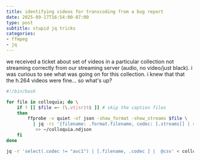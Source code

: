 ```yaml
---
title: identifying videos for transcoding from a bug report
date: 2025-09-17T16:54:00-07:00
type: post
subtitle: stupid jq tricks
categories:
- ffmpeg
- jq
---
```


we received a ticket about set of videos in a particular collection not streaming correctly from our streaming server (audio, no video/just black). i was curious to see what was going on for this collection. i knew that that the h.264 videos were fine... so what's up?
 
```bash
#!/bin/bash

for file in colloquia; do \
    if ! [[ $file =~ (\.vt|sr)t$ ]] # skip the caption files
    then 
        ffprobe -v quiet -of json -show_format -show_streams $file \
          | jq -rc '{filename: .format.filename, codec: [.streams[] | select(.codec_type == "video")] | .[].codec_tag_string}' \
           >> ~/colloquia.ndjson
    fi
done

jq -r 'select(.codec != "avc1") | [.filename, .codec ] |  @csv' < colloquia.ndjson > colloquia-videos-needing-transcoding.csv
```

